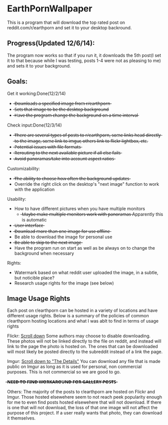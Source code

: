 EarthPornWallpaper
==================
This is a program that will download the top rated post on reddit.com/r/earthporn and set it to your desktop backround.

<h2>Progress(Updated 12/6/14):</h2>
The program now works so that if you run it, it downloads the 5th post(I set it to that because while I was testing, posts 1-4 were not as pleasing to me) and sets it to your background. 

<h2>Goals:</h2>
Get it working:Done(12/2/14)
<ul>
    <li>̶D̶o̶w̶n̶l̶o̶a̶d̶s̶ ̶a̶ ̶s̶p̶e̶c̶i̶f̶i̶e̶d̶ ̶i̶m̶a̶g̶e̶ ̶f̶r̶o̶m̶ ̶r̶/̶e̶a̶r̶t̶h̶p̶o̶r̶n̶</li>
    <li>̶S̶e̶t̶s̶ ̶t̶h̶a̶t̶ ̶i̶m̶a̶g̶e̶ ̶t̶o̶ ̶b̶e̶ ̶t̶h̶e̶ ̶d̶e̶s̶k̶t̶o̶p̶ ̶b̶a̶c̶k̶g̶r̶o̶u̶n̶d̶</li>
    <li>̶H̶a̶v̶e̶ ̶t̶h̶e̶̶ ̶p̶r̶o̶g̶r̶a̶m̶ ̶c̶h̶a̶n̶g̶e̶ ̶t̶h̶e̶ ̶b̶a̶c̶k̶g̶r̶o̶u̶n̶d̶ ̶o̶n̶ ̶a̶ ̶t̶i̶m̶e̶ ̶i̶n̶t̶e̶r̶v̶a̶l̶</li>
</ul>
Check input:Done(12/3/14)
<ul>
    <li>̶T̶h̶e̶r̶e̶ ̶a̶r̶e̶ ̶s̶e̶v̶e̶r̶a̶l̶ ̶t̶y̶p̶e̶s̶ ̶o̶f̶ ̶p̶o̶s̶t̶s̶ ̶t̶o̶ ̶r̶/̶e̶a̶r̶t̶h̶p̶o̶r̶n̶,̶ ̶s̶o̶m̶e̶ ̶l̶i̶n̶k̶s̶ ̶h̶e̶a̶d̶ ̶d̶i̶̶r̶e̶c̶t̶l̶y̶ ̶t̶o̶ ̶t̶h̶e̶ ̶i̶m̶a̶g̶e̶,̶ ̶s̶o̶m̶e̶ ̶l̶i̶n̶k̶ ̶t̶o̶ ̶i̶m̶g̶u̶r̶,̶ ̶o̶t̶h̶e̶r̶s̶ ̶l̶i̶n̶k̶ ̶t̶o̶ ̶f̶l̶i̶c̶k̶r̶ ̶l̶i̶g̶h̶t̶b̶o̶x̶,̶ ̶e̶t̶c̶.</li>
    <li>̶P̶o̶t̶e̶n̶t̶i̶a̶l̶ ̶i̶s̶s̶u̶e̶s̶ ̶w̶i̶t̶h̶ ̶f̶i̶l̶e̶ ̶f̶o̶r̶m̶a̶t̶s̶</li>
    <li>̶R̶e̶r̶o̶u̶t̶i̶n̶g̶ ̶t̶o̶ ̶t̶h̶e̶ ̶n̶e̶x̶t̶ ̶a̶v̶a̶i̶l̶a̶b̶l̶e̶ ̶p̶i̶c̶t̶u̶r̶e̶ ̶i̶f̶ ̶a̶l̶l̶ ̶e̶l̶s̶e̶ ̶f̶a̶i̶l̶s̶</li>
    <li>̶A̶v̶o̶i̶d̶ ̶p̶a̶n̶o̶r̶a̶m̶a̶s̶/̶t̶a̶k̶e̶ ̶i̶n̶t̶o̶ ̶a̶c̶c̶o̶u̶n̶t̶ ̶a̶s̶p̶e̶c̶t̶ ̶r̶a̶t̶i̶o̶s̶</li>
</ul>
Customizability:
<ul>
    <li>̶T̶h̶e̶ ̶a̶b̶i̶l̶i̶t̶y̶ ̶t̶o̶ ̶c̶h̶o̶o̶s̶e̶ ̶h̶o̶w̶ ̶o̶f̶t̶e̶n̶ ̶t̶h̶e̶ ̶b̶a̶c̶k̶g̶r̶o̶u̶n̶d̶ ̶u̶p̶d̶a̶t̶e̶s̶</li>
    <li>Override the right click on the desktop's "next image" function to work with the application</li>
</ul>
Usability:
<ul>
    <li>How to have different pictures when you have multiple monitors
      <ul><li>̶M̶a̶y̶b̶e̶ ̶m̶a̶k̶e̶ ̶m̶u̶l̶t̶i̶p̶l̶e̶ ̶m̶o̶n̶i̶t̶o̶r̶s̶ ̶w̶o̶r̶k̶ ̶w̶i̶t̶h̶ ̶p̶a̶n̶o̶r̶a̶m̶a̶s̶ Apparently this is automatic</li></ul></li>
    <li>̶U̶s̶e̶r̶ ̶i̶n̶t̶e̶r̶f̶a̶c̶e̶</li>
    <li>̶D̶o̶w̶n̶l̶o̶a̶d̶ ̶m̶o̶r̶e̶ ̶t̶h̶a̶n̶ ̶o̶n̶e̶ ̶i̶m̶a̶g̶e̶ ̶f̶o̶r̶ ̶u̶s̶e̶ ̶o̶f̶f̶l̶i̶n̶e̶</li>
    <li>Be able to download the image for personal use</li>
    <li>̶B̶e̶ ̶a̶b̶l̶e̶ ̶t̶o̶ ̶s̶k̶i̶p̶ ̶t̶o̶ ̶t̶h̶e̶ ̶n̶e̶x̶t̶ ̶i̶m̶a̶g̶e̶</li>
    <li>Have the program run on start as well as be always on to change the background when necessary</li>
</ul>
Rights:
<ul>
    <li>Watermark based on what reddit user uploaded the image, in a subtle, but noticible place?</li>
    <li>Research usage rights for the image (see below)</li>
</ul>

<h2>Image Usage Rights</h2>
Each post on r/earthporn can be hosted in a variety of locations and have different usage rights. Below is a summary of the policies of common r/earthporn hosting locations and what I was ablt to find in terms of usage rights  

Flickr:
<a href="https://www.flickr.com/help/photos/#2265887">Scroll down</a>
Some authors may choose to disable downloading. These photos will not be linked directly to the file on reddit, and instead will link to the page the photo is hosted on. The ones that can be downloaded will most likely be posted directly to the subreddit instead of a link the page.

Imgur:
<a href="http://imgur.com/tos">Scroll down to "The Details"</a>
You can download any file that is made public on Imgur as long as it is used for personal, non commercial purposes. This is not commercial so we are good to go. 

**̶N̶E̶E̶D̶ ̶T̶O̶ ̶F̶I̶N̶D̶ ̶W̶O̶R̶K̶A̶R̶O̶U̶N̶D̶ ̶F̶O̶R̶ ̶G̶A̶L̶L̶E̶R̶Y̶ ̶P̶O̶S̶T̶S̶**

Others:
The majority of the posts to r/earthporn are hosted on Flickr and Imgur. Those hosted elsewehere seem to not reach peek popularity enough for me to even find posts hosted elsewehere that will not download. If there is one that will not download, the loss of that one image will not affect the purpose of this project. If a user really wants that photo, they can download it themselves. 
